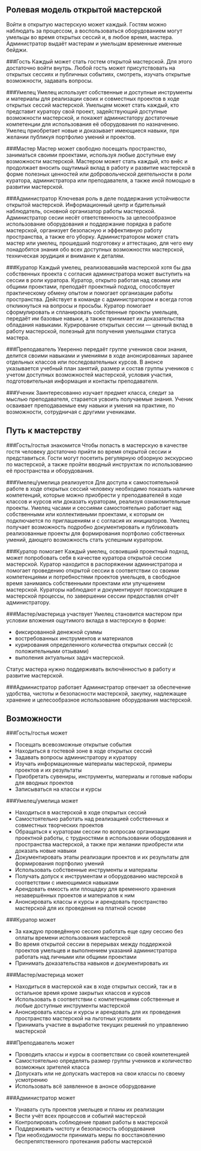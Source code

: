 Ролевая модель открытой мастерской
----
Войти в открытую мастерскую может каждый. Гостям можно наблюдать за процессом, а воспользоваться оборудованием могут умельцы во время открытых сессий и, в любое время, мастера. Администратор выдаёт мастерам и умельцам временные именные бейджи.

###ГостьКаждый может стать гостем открытой мастерской. Для этого достаточно войти внутрь. Любой гость может присутствовать на открытых сессиях и публичных событиях, смотреть, изучать открытые возможности, задавать вопросы.###УмелецУмелец использует собственные и доступные инструменты и материалы для реализации своих и совместных проектов в ходе открытых сессий мастерской. Умельцем может стать каждый, кто представит куратору свой проект, задействующий доступные возможности мастерской, и покажет администатору достаточные компетенции для использования её оборудования по назначению. Умелец приобретает новые и доказывает имеющиеся навыки, при желании публикуя портфолио умений и проектов.###Мастер Мастер может свободно посещать пространство, заниматься своими проектами, используя любые доступные ему возможности мастерской. Мастером может стать каждый, кто внёс и продолжает вносить ощутимый вклад в работу и развитие мастерской в форме полезных ценностей или добровольческой деятельности в роли куратора, администратора или преподавателя, а также иной помощью в развитии мастерской.###АдминистраторКлючевая роль в деле поддержания устойчивости открытой мастерской. Информационный центр и бдительный наблюдатель, основной организатор работы мастерской. Администратор сесии несёт ответственность за целесообразное использование оборудования и поддержание порядка в работе мастерской, организует безопасную и эффективную работу пространства, а также его уборку. Администратором может стать мастер или умелец, прошедший подготовку и аттестацию, для чего ему понадобятся знания обо всех доступных возможностях мастерской, техническая эрудиция и внимание к деталям. ###КураторКаждый умелец, реализовавшийв мастерской хотя бы два собственных проекта с согласия администратора может выступить на сессии в роли куратора. Куратор, открыто работая над своими или общими проектами, преподаёт проектный подход, способствует практическому обмену опытом и помогает организации работы пространства. Действует в команде с администратором и всегда готов откликнуться на вопросы и просьбы. Куратор помогает сформулировать и спланировать собственные проекты умельцев, передаёт им базовые навыки, а также принимает их доказательства обладания навыками. Курирование открытых сессии — ценный вклад в работу мастерской, полезный для получения умельцами статуса мастера. ###Преподаватель Уверенно передаёт группе учеников свои знания, делится своими навыками и умениями в ходе анонсированных заранее отдельных классов или последовательных курсов. В анонсе указывается учебный план занятий, размер и состав группы учеников с учетом доступных возможностей мастерской, условия участия, подготовительная информация и контакты преподавателя. ###УченикЗаинтересованно изучает предмет класса, следит за мыслью преподавателя, старается усвоить получаемые знания. Ученик осваивает преподаваемые ему навыки и умения на практике, по возможности, сотрудничая с другими учениками.

Путь к мастерству-----###Гость/гостья знакомитсяЧтобы попасть в мастерскую в качестве гостя человеку достаточно прийти во время открытой сессии и представиться. Гости могут посетить регулярную обзорную экскурсию по мастерской, а также пройти вводный инструктаж по использованию её пространства и оборудования.###Умелец/умелица реализуетсяДля доступа к самостоятельной работе в ходе открытых сессий человеку необходимо показать наличие компетенций, которые можно приобрести у преподавателей в ходе классов и курсов или доказать кураторам, реализуя ознакомительные проекты. Умелец часами и сессиями самостоятельно работает над собственными или коллективными проектами, к которым он подключается по приглашениям и с согласия их инициаторов. Умелец получает возможность подробно документировать и публиковать реализованные проекты для формирования портфолио собственных умений, дающего возможность стать успешным куратором.###Куратор помогаетКаждый умелец, освоивший проектный подход, может попробовать себя в качестве куратора открытой сессии мастерской. Куратор находится в распоряжении администратора и помогает проведению открытой сессии в соответствии со своими компетенциями и потребностями проектов умельцев, в свободное время занимаясь собственными проектами или улучшением  мастерской. Кураторы наблюдают и документируют происходящие в мастерской процессы, по завершении сессии предоставляя отчёт администратору.###Мастер/мастерица участвуетУмелец становится мастером при условии вложения ощутимого вклада в мастерскую в форме: 
- фиксированной денежной суммы - востребованных инструментов и материалов- курирования определенного количества открытых сессий (с положительными отзывами) - выполения актуальных задач мастерской.Статус мастера нужно поддерживать включённостью в работу и развитие мастерской.###Администратор работаетАдминистратор отвечает за обеспечение удобства, чистоты и безопасности мастерской, закупку, надлежащее хранение и целесообразное использование оборудования мастерской.Возможности-----###Гость/гостья может- Посещать всевозможные открытые события - Находиться в гостевой зоне в ходе открытых сессий- Задавать вопросы администратору и куратору- Изучать информационные материалы мастерской, примеры проектов и их результаты- Приобретать сувениры, инструменты, материалы и готовые наборы для вводных проектов- Записываться на классы и курсы###Умелец/умелица может- Находиться в мастерской в ходе открытых сессий- Самостоятельно работать над реализацией собственных и совместных творческих проектов- Обращаться к кураторам сессии по вопросам организации проектной работы, с трудностями в использовании оборудования и пространства мастерской, а также при желании приобрести или доказать новые навыки- Документировать этапы реализации проектов и их результаты для формирования портфолио умений- Использовать собственные инструменты и материалы- Получать допуск к инструментам и оборудованию мастерской в соответствии с имеющимися навыками- Арендовать емкость или площадку для временного хранения незавершённых проектов и материалов к ним- Анонсировать классы и курсы и арендовать пространство мастерской для их проведения на платной основе###Куратор может- За каждую проведённую сессию работать еще одну сессию без оплаты времени использования мастерской - Во время открытой сессии в перерывах между поддержкой проектов умельцев и выполнением указаний администратора работать над личными или общими проектами - Принимать доказательства навыков и документировать их###Мастер/мастерица может- Находиться в мастерской как в ходе открытых сессий, так и в остальное время кроме закрытых классов и курсов- Использовать в соответствии с компетенциями собственные и любые доступные инструменты мастерской- Анонсировать классы и курсы и арендовать для их проведения пространство мастерской на льготных условиях- Принимать участие в выработке текущих решений по управлению мастерской###Преподаватель может- Проводить классы и курсы в соответствии со своей компетенцией- Самостоятельно определять размер группы учеников и количество возможных зрителей класса- Допускать или не допускать мастеров на свои классы по своему усмотрению- Использовать всё заявленное в анонсе оборудование###Администратор может- Узнавать суть проектов умельцев и планы их реализации- Вести учёт всех процессов и событий мастерской- Контролировать соблюдение правил работы в мастерской- Поддерживать чистоту и безопасность оборудования- При необходимости принимать меры по восстановлению беспрепятственного протекания работы мастерской